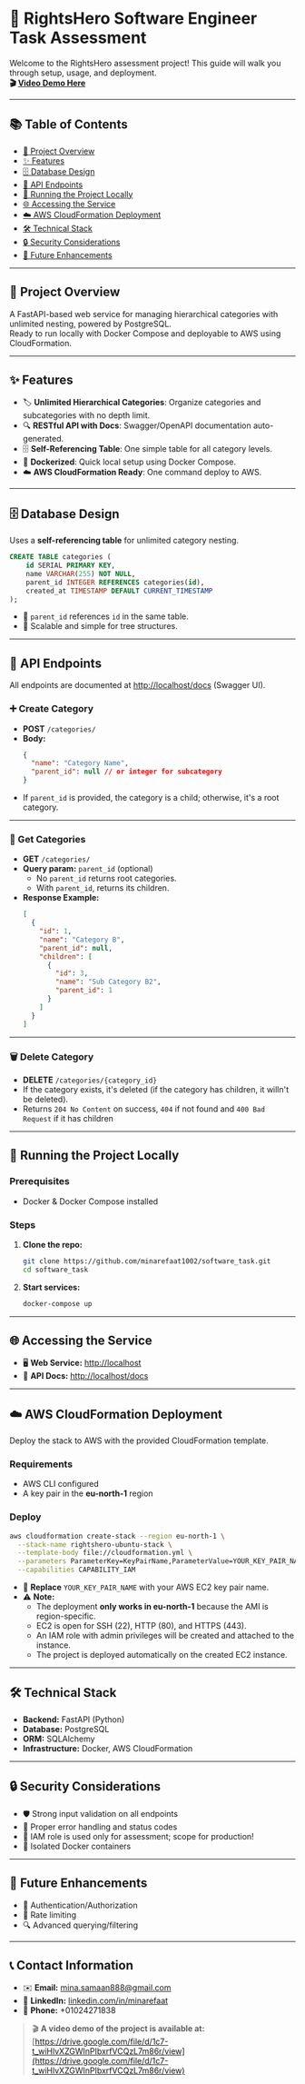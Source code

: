 # 🚀 RightsHero Software Engineer Task Assessment

Welcome to the RightsHero assessment project! This guide will walk you through setup, usage, and deployment.  
**🎬 [Video Demo Here](https://drive.google.com/file/d/1c7-t_wiHlvXZGWInPIbxrfVCQzL7m86r/view)**

---

## 📚 Table of Contents

- [📝 Project Overview](#project-overview)
- [✨ Features](#features)
- [🗄️ Database Design](#database-design)
- [🔗 API Endpoints](#api-endpoints)
- [🐳 Running the Project Locally](#running-the-project-locally)
- [🌐 Accessing the Service](#accessing-the-service)
- [☁️ AWS CloudFormation Deployment](#aws-cloudformation-deployment)
- [🛠️ Technical Stack](#technical-stack)
- [🔒 Security Considerations](#security-considerations)
- [🔮 Future Enhancements](#future-enhancements)

---

## 📝 Project Overview

A FastAPI-based web service for managing hierarchical categories with unlimited nesting, powered by PostgreSQL.  
Ready to run locally with Docker Compose and deployable to AWS using CloudFormation.

---

## ✨ Features

- 🏷️ **Unlimited Hierarchical Categories**: Organize categories and subcategories with no depth limit.
- 🔍 **RESTful API with Docs**: Swagger/OpenAPI documentation auto-generated.
- 🗄️ **Self-Referencing Table**: One simple table for all category levels.
- 🐳 **Dockerized**: Quick local setup using Docker Compose.
- ☁️ **AWS CloudFormation Ready**: One command deploy to AWS.

---

## 🗄️ Database Design

Uses a **self-referencing table** for unlimited category nesting.

```sql
CREATE TABLE categories (
    id SERIAL PRIMARY KEY,
    name VARCHAR(255) NOT NULL,
    parent_id INTEGER REFERENCES categories(id),
    created_at TIMESTAMP DEFAULT CURRENT_TIMESTAMP
);
```

- 🔁 `parent_id` references `id` in the same table.
- 🧩 Scalable and simple for tree structures.

---

## 🔗 API Endpoints

All endpoints are documented at [http://localhost/docs](http://localhost/docs) (Swagger UI).

### ➕ Create Category

- **POST** `/categories/`
- **Body:**
  ```json
  {
    "name": "Category Name",
    "parent_id": null // or integer for subcategory
  }
  ```
- If `parent_id` is provided, the category is a child; otherwise, it's a root category.

---

### 📂 Get Categories

- **GET** `/categories/`
- **Query param:** `parent_id` (optional)
  - No `parent_id` returns root categories.
  - With `parent_id`, returns its children.
- **Response Example:**
  ```json
  [
    {
      "id": 1,
      "name": "Category B",
      "parent_id": null,
      "children": [
        {
          "id": 3,
          "name": "Sub Category B2",
          "parent_id": 1
        }
      ]
    }
  ]
  ```

---

### 🗑️ Delete Category

- **DELETE** `/categories/{category_id}`
- If the category exists, it's deleted (if the category has children, it willn't be deleted).
- Returns `204 No Content` on success, `404` if not found and `400 Bad Request` if it has children

---

## 🐳 Running the Project Locally

### Prerequisites

- Docker & Docker Compose installed

### Steps

1. **Clone the repo:**
   ```bash
   git clone https://github.com/minarefaat1002/software_task.git
   cd software_task
   ```
2. **Start services:**
   ```bash
   docker-compose up
   ```

---

## 🌐 Accessing the Service

- 🖥️ **Web Service:** [http://localhost](http://localhost)
- 📝 **API Docs:** [http://localhost/docs](http://localhost/docs)

---

## ☁️ AWS CloudFormation Deployment

Deploy the stack to AWS with the provided CloudFormation template.

### Requirements

- AWS CLI configured
- A key pair in the **eu-north-1** region

### Deploy

```bash
aws cloudformation create-stack --region eu-north-1 \
  --stack-name rightshero-ubuntu-stack \
  --template-body file://cloudformation.yml \
  --parameters ParameterKey=KeyPairName,ParameterValue=YOUR_KEY_PAIR_NAME \
  --capabilities CAPABILITY_IAM
```

- 🔑 **Replace** `YOUR_KEY_PAIR_NAME` with your AWS EC2 key pair name.
- ⚠️ **Note:**
  - The deployment **only works in eu-north-1** because the AMI is region-specific.
  - EC2 is open for SSH (22), HTTP (80), and HTTPS (443).
  - An IAM role with admin privileges will be created and attached to the instance.
  - The project is deployed automatically on the created EC2 instance.

---

## 🛠️ Technical Stack

- **Backend:** FastAPI (Python)
- **Database:** PostgreSQL
- **ORM:** SQLAlchemy
- **Infrastructure:** Docker, AWS CloudFormation

---

## 🔒 Security Considerations

- 🛡️ Strong input validation on all endpoints
- 🚦 Proper error handling and status codes
- 🔐 IAM role is used only for assessment; scope for production!
- 🐳 Isolated Docker containers

---

## 🔮 Future Enhancements

- 🔑 Authentication/Authorization
- 🚦 Rate limiting
- 🔍 Advanced querying/filtering

---

## 📞 Contact Information

- ✉️ **Email:** mina.samaan888@gmail.com
- 💼 **LinkedIn:** [linkedin.com/in/minarefaat](https://linkedin.com/in/minarefaat)
- 📱 **Phone:** +01024271838

> 🎬 **A video demo of the project is available at:**  
> [https://drive.google.com/file/d/1c7-t_wiHlvXZGWInPIbxrfVCQzL7m86r/view](https://drive.google.com/file/d/1c7-t_wiHlvXZGWInPIbxrfVCQzL7m86r/view)
